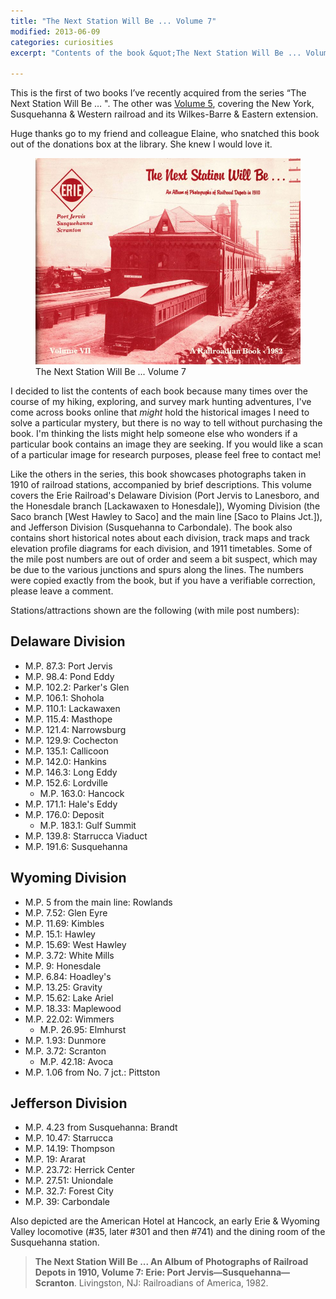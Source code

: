 ```yaml
---
title: "The Next Station Will Be ... Volume 7"
modified: 2013-06-09
categories: curiosities
excerpt: "Contents of the book &quot;The Next Station Will Be ... Volume 7: Erie: Port Jervis—Susquehanna—Scranton.&quot;"

---
```


This is the first of two books I’ve recently acquired from the series “The Next Station Will Be … ".  The other was [Volume 5](/curiosities/the-next-station-will-be-volume-5/), covering the New York, Susquehanna & Western railroad and its Wilkes-Barre & Eastern extension. 

Huge thanks go to my friend and colleague Elaine, who snatched this book out of the donations box at the library.  She knew I would love it.

<figure>
  <a href="/images/curiosities/NextStationVolume7Cover.jpg" title="The Next Station Will Be ... Volume 7"><img src="/images/curiosities/NextStationVolume7Cover.jpg" title="The Next Station Will Be ... Volume 7"></a>
  <figcaption>The Next Station Will Be ... Volume 7</figcaption>
</figure>

I decided to list the contents of each book because many times over the course of my hiking, exploring, and survey mark hunting adventures, I've come across books online that *might* hold the historical images I need to solve a particular mystery, but there is no way to tell without purchasing the book. I'm thinking the lists might help someone else who wonders if a particular book contains an image they are seeking. If you would like a scan of a particular image for research purposes, please feel free to contact me!

Like the others in the series, this book showcases photographs taken in 1910 of railroad stations, accompanied by brief descriptions. This volume covers the Erie Railroad's Delaware Division (Port Jervis to Lanesboro, and the Honesdale branch [Lackawaxen to Honesdale]), Wyoming Division (the Saco branch [West Hawley to Saco] and the main line [Saco to Plains Jct.]), and Jefferson Division (Susquehanna to Carbondale).  The book also contains short historical notes about each division, track maps and track elevation profile diagrams for each division, and 1911 timetables. Some of the mile post numbers are out of order and seem a bit suspect, which may be due to the various junctions and spurs along the lines.  The numbers were copied exactly from the book, but if you have a verifiable correction, please leave a comment.

Stations/attractions shown are the following (with mile post numbers):

## Delaware Division

* M.P. 87.3: Port Jervis
* M.P. 98.4: Pond Eddy
* M.P. 102.2: Parker's Glen
* M.P. 106.1: Shohola
* M.P. 110.1: Lackawaxen
* M.P. 115.4: Masthope
* M.P. 121.4: Narrowsburg
* M.P. 129.9: Cochecton
* M.P. 135.1: Callicoon
* M.P. 142.0: Hankins
* M.P. 146.3: Long Eddy
* M.P. 152.6: Lordville
    * M.P. 163.0: Hancock
* M.P. 171.1: Hale's Eddy
* M.P. 176.0: Deposit
    * M.P. 183.1: Gulf Summit
* M.P. 139.8: Starrucca Viaduct
* M.P. 191.6: Susquehanna

## Wyoming Division

* M.P. 5 from the main line: Rowlands
* M.P. 7.52: Glen Eyre
* M.P. 11.69: Kimbles
* M.P. 15.1: Hawley
* M.P. 15.69: West Hawley
* M.P. 3.72: White Mills
* M.P. 9: Honesdale
* M.P. 6.84: Hoadley's
* M.P. 13.25: Gravity
* M.P. 15.62: Lake Ariel
* M.P. 18.33: Maplewood
* M.P. 22.02: Wimmers
    * M.P. 26.95: Elmhurst
* M.P. 1.93: Dunmore
* M.P. 3.72: Scranton
    * M.P. 42.18: Avoca
* M.P. 1.06 from No. 7 jct.: Pittston

## Jefferson Division

* M.P. 4.23 from Susquehanna: Brandt
* M.P. 10.47: Starrucca
* M.P. 14.19: Thompson
* M.P. 19: Ararat
* M.P. 23.72: Herrick Center
* M.P. 27.51: Uniondale
* M.P. 32.7: Forest City
* M.P. 39: Carbondale

Also depicted are the American Hotel at Hancock, an early Erie & Wyoming Valley locomotive (#35, later #301 and then #741) and the dining room of the Susquehanna station.
  
> **The Next Station Will Be ... An Album of Photographs of Railroad Depots in 1910, Volume 7: Erie: Port Jervis—Susquehanna—Scranton**. Livingston, NJ: Railroadians of America, 1982.


